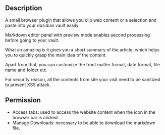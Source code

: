## Description

A small browser plugin that allows you clip web content or a selection and paste into your obsidian vault easily.

Markdown editor panel with preview mode enables second processing before going to your vault.

What an amazing is it gives you a short summary of the article, which helps you to quickly grasp the main idea of the content.

Apart from that, you can customize the front matter format, date format, file name and folder etc.

For security reason, all the contents from site your visit need to be sanitized to prevent XSS attack.

## Permission

- Access tabs: used to access the website content when the icon in the browser bar is clicked.
- Manage Downloads: necessary to be able to download the markdown file.

